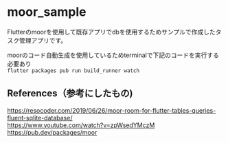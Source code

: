 # moor_sample

Flutterのmoorを使用して既存アプリでdbを使用するためサンプルで作成したタスク管理アプリです。

moorのコード自動生成を使用しているためterminalで下記のコードを実行する必要あり  
```flutter packages pub run build_runner watch```

## References（参考にしたもの)  

https://resocoder.com/2019/06/26/moor-room-for-flutter-tables-queries-fluent-sqlite-database/  
https://www.youtube.com/watch?v=zpWsedYMczM  
https://pub.dev/packages/moor



